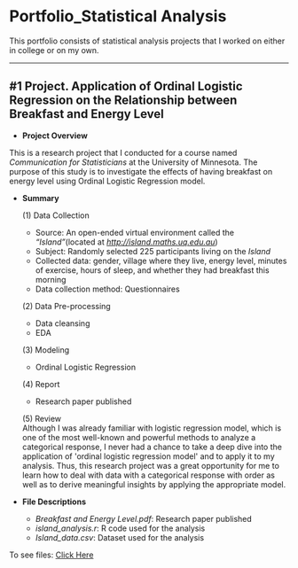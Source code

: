 # Portfolio_Statistical Analysis

This portfolio consists of statistical analysis projects that I worked on either in college or on my own. 

---

## #1 Project. Application of Ordinal Logistic Regression on the Relationship between Breakfast and Energy Level

- **Project Overview**

This is a research project that I conducted for a course named *Communication for Statisticians* at the University of Minnesota. The purpose of this study is to investigate the effects of having breakfast on energy level using Ordinal Logistic Regression model. 



- **Summary**

   (1) Data Collection  
   - Source: An open-ended virtual environment called the *“Island”*(located at *http://island.maths.uq.edu.au*)  
   - Subject: Randomly selected 225 participants living on the *Island*  
   - Collected data: gender, village where they live, energy level, minutes of exercise, hours of sleep, and whether they had breakfast this morning  
   - Data collection method: Questionnaires  
   
   
   (2) Data Pre-processing  
   - Data cleansing  
   - EDA  
   
   
   (3) Modeling  
   - Ordinal Logistic Regression  
   
   
   (4) Report  
   - Research paper published
   
   
   (5) Review  
   Although I was already familiar with logistic regression model, which is one of the most well-known and powerful methods to analyze a categorical response, I never had a chance to take a deep dive into the application of 'ordinal logistic regression model' and to apply it to my analysis. Thus, this research project was a great opportunity for me to learn how to deal with data with a categorical response with order as well as to derive meaningful insights by applying the appropriate model.   
   


- **File Descriptions**
   - *Breakfast and Energy Level.pdf*: Research paper published
   - *island_analysis.r*: R code used for the analysis
   - *Island_data.csv*: Dataset used for the analysis 


To see files: [Click Here](https://github.com/jjpark0727/Portfolio_Statistical_Analysis/tree/main/Breakfast)
